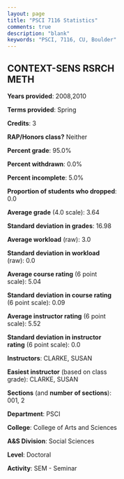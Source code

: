 ```yaml
---
layout: page
title: "PSCI 7116 Statistics"
comments: true
description: "blank"
keywords: "PSCI, 7116, CU, Boulder"
--- 
```

<head>
<script src="https://ajax.googleapis.com/ajax/libs/jquery/2.1.3/jquery.min.js"></script>
<script src="https://dl.dropboxusercontent.com/s/pc42nxpaw1ea4o9/highcharts.js?dl=0"></script>
<!-- <script src="../assets/js/highcharts.js"></script> -->
<style type="text/css">@font-face {
	font-family: "Bebas Neue";
	src: url(https://www.filehosting.org/file/details/544349/BebasNeue%20Regular.otf) format("opentype");
	}
	h1.Bebas { 
		font-family: "Bebas Neue", Verdana, Tahoma;
	}
</style>
</head>
<body>
	<div id="container" style="float: right; width: 45%; height: 88%; margin-left: 2.5%; margin-right: 2.5%;"></div>
	<script language="JavaScript">
		$(document).ready(function() {
		var chart = {type: 'column'};
		var title = {text: 'Grade Distribution'};
		var xAxis = {categories: ['A','B','C','D','F'],crosshair: true};
		var yAxis = {min: 0,title: {text: 'Percentage'}};
		var tooltip = {headerFormat: '<center><b><span style="font-size:20px">{point.key}</span></b></center>',
		               pointFormat: '<td style="padding:0"><b>{point.y:.1f}%</b></td>',
		               footerFormat: '</table>',shared: true,useHTML: true};
		var plotOptions = {column: {pointPadding: 0.0,borderWidth: 0}};  
		var credits = {enabled: false};var series= [{name: 'Percent',data: [79.41,17.65,0.0,0.0,2.94,]}];
		var json = {};
		json.chart = chart;
		json.title = title;
		json.tooltip = tooltip;
		json.xAxis = xAxis;
		json.yAxis = yAxis;  
		json.series = series;
		json.plotOptions = plotOptions;  
		json.credits = credits;
		$('#container').highcharts(json);
	});
	</script>
</body>
			   
## CONTEXT-SENS RSRCH METH

**Years provided**: 2008,2010

**Terms provided**: Spring

**Credits**: 3

**RAP/Honors class?** Neither

**Percent grade**: 95.0%

**Percent withdrawn**: 0.0%

**Percent incomplete**: 5.0%

**Proportion of students who dropped**: 0.0

**Average grade** (4.0 scale): 3.64

**Standard deviation in grades**: 16.98

**Average workload** (raw): 3.0

**Standard deviation in workload** (raw): 0.0

**Average course rating** (6 point scale): 5.04

**Standard deviation in course rating** (6 point scale): 0.09

**Average instructor rating** (6 point scale): 5.52

**Standard deviation in instructor rating** (6 point scale): 0.0

**Instructors**: CLARKE, SUSAN

**Easiest instructor** (based on class grade): CLARKE, SUSAN

**Sections** (and **number of sections**): 001, 2

**Department**: PSCI

**College**: College of Arts and Sciences

**A&S Division**: Social Sciences

**Level**: Doctoral

**Activity**: SEM - Seminar